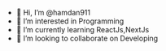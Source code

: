 - 👋 Hi, I’m @hamdan911
- 👀 I’m interested in Programming
- 🌱 I’m currently learning ReactJs,NextJs
- 💞️ I’m looking to collaborate on Developing



